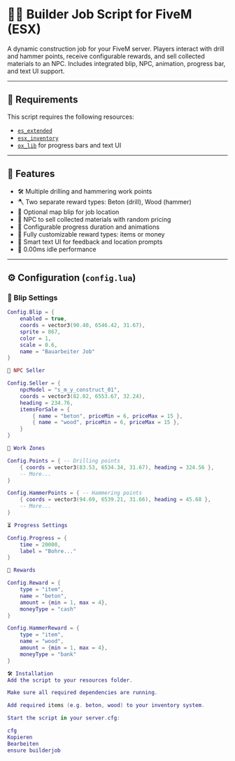 # 👷‍♂️ Builder Job Script for FiveM (ESX)

A dynamic construction job for your FiveM server. Players interact with drill and hammer points, receive configurable rewards, and sell collected materials to an NPC. Includes integrated blip, NPC, animation, progress bar, and text UI support.

---

## 🧰 Requirements

This script requires the following resources:

- [`es_extended`](https://github.com/esx-framework/es_extended)
- [`esx_inventory`](https://github.com/esx-framework/esx_inventory)
- [`ox_lib`](https://github.com/overextended/ox_lib) for progress bars and text UI

---

## 🚀 Features

- 🛠️ Multiple drilling and hammering work points
- 🪓 Two separate reward types: Beton (drill), Wood (hammer)
- 📍 Optional map blip for job location
- 🧍 NPC to sell collected materials with random pricing
- 🧱 Configurable progress duration and animations
- 🔧 Fully customizable reward types: items or money
- 🧠 Smart text UI for feedback and location prompts
- 🔋 0.00ms idle performance

---

## ⚙️ Configuration (`config.lua`)

### 🔧 Blip Settings

```lua
Config.Blip = {
    enabled = true,
    coords = vector3(90.40, 6546.42, 31.67),
    sprite = 867,
    color = 1,
    scale = 0.6,
    name = "Bauarbeiter Job"
}

🧍 NPC Seller

Config.Seller = {
    npcModel = "s_m_y_construct_01",
    coords = vector3(82.02, 6553.67, 32.24),
    heading = 234.76,
    itemsForSale = {
        { name = "beton", priceMin = 6, priceMax = 15 },
        { name = "wood", priceMin = 6, priceMax = 15 },
    }
}

🔨 Work Zones

Config.Points = { -- Drilling points
    { coords = vector3(83.53, 6534.34, 31.67), heading = 324.56 },
    -- More...
}

Config.HammerPoints = { -- Hammering points
    { coords = vector3(94.69, 6539.21, 31.66), heading = 45.68 },
    -- More...
}

⏳ Progress Settings

Config.Progress = {
    time = 20000,
    label = "Bohre..."
}

🎁 Rewards

Config.Reward = {
    type = "item",
    name = "beton",
    amount = {min = 1, max = 4},
    moneyType = "cash"
}

Config.HammerReward = {
    type = "item",
    name = "wood",
    amount = {min = 1, max = 4},
    moneyType = "bank"
}

🛠️ Installation
Add the script to your resources folder.

Make sure all required dependencies are running.

Add required items (e.g. beton, wood) to your inventory system.

Start the script in your server.cfg:

cfg
Kopieren
Bearbeiten
ensure builderjob